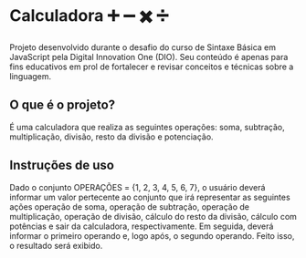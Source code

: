 # Calculadora :heavy_plus_sign: :heavy_minus_sign: :heavy_multiplication_x: :heavy_division_sign:
Projeto desenvolvido durante o desafio do curso de Sintaxe Básica em JavaScript pela Digital Innovation One (DIO). Seu conteúdo é apenas para fins educativos em prol de fortalecer e revisar conceitos e técnicas sobre a linguagem.

## O que é o projeto?
É uma calculadora que realiza as seguintes operações: soma, subtração, multiplicação, divisão, resto da divisão e potenciação.

## Instruções de uso
Dado o conjunto OPERAÇÕES = {1, 2, 3, 4, 5, 6, 7}, o usuário deverá informar um valor pertecente ao conjunto que irá representar as seguintes ações operação de soma, operação de subtração, operação de multiplicação, operação de divisão, cálculo do resto da divisão, cálculo com potências e sair da calculadora, respectivamente.
Em seguida, deverá informar o primeiro operando e, logo após, o segundo operando.
Feito isso, o resultado será exibido.
